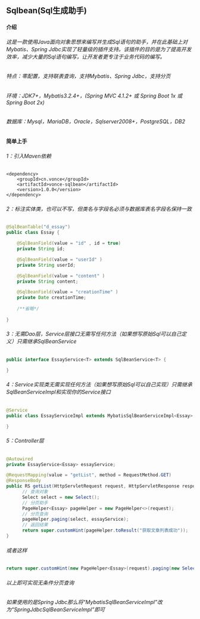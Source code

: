## Sqlbean(Sql生成助手)
#### 介绍
###### 这是一款使用Java面向对象思想来编写并生成Sql语句的助手，并在此基础上对Mybatis、Spring Jdbc实现了轻量级的插件支持。该插件的目的是为了提高开发效率，减少大量的Sql语句编写，让开发者更专注于业务代码的编写。

###### 特点：零配置，支持联表查询，支持Mybatis、Spring Jdbc，支持分页
###### 环境：JDK7+，Mybatis3.2.4+，(Spring MVC 4.1.2+ 或 Spring Boot 1x 或 Spring Boot 2x)
###### 数据库：Mysql，MariaDB，Oracle，Sqlserver2008+，PostgreSQL，DB2

#### 简单上手
###### 1：引入Maven依赖
    <dependency>
    	<groupId>cn.vonce</groupId>
    	<artifactId>vonce-sqlbean</artifactId>
    	<version>1.0.0</version>
    </dependency>
###### 2：标注实体类，也可以不写，但类名与字段名必须与数据库表名字段名保持一致
```java
@SqlBeanTable("d_essay")
public class Essay {

    @SqlBeanField(value = "id" , id = true)
    private String id;

    @SqlBeanField(value = "userId" )
    private String userId;

    @SqlBeanField(value = "content" )
    private String content;

    @SqlBeanField(value = "creationTime" )
    private Date creationTime;
	
    /**省略*/
	
}
```
###### 3：无需Dao层，Service层接口无需写任何方法（如果想写原始Sql可以自己定义）只需继承SqlBeanService<T>
```java
public interface EssayService<T> extends SqlBeanService<T> {

}
```
###### 4：Service实现类无需实现任何方法（如果想写原始Sql可以自己实现）只需继承SqlBeanServiceImpl<T>和实现你的Service接口
```java
@Service
public class EssayServiceImpl extends MybatisSqlBeanServiceImpl<Essay> implements EssayService<Essay> {

}
```
###### 5：Controller层
```java
@Autowired
private EssayService<Essay> essayService;

@RequestMapping(value = "getList", method = RequestMethod.GET)
@ResponseBody
public RS getList(HttpServletRequest request, HttpServletResponse response) {
      // 查询对象
      Select select = new Select();
      // 分页助手
      PageHelper<Essay> pageHelper = new PageHelper<>(request);
      // 分页查询
      pageHelper.paging(select, essayService);
      // 返回结果
      return super.customHint(pageHelper.toResult("获取文章列表成功"));
}
```
###### 或者这样
```java
return super.customHint(new PageHelper<Essay>(request).paging(new Select(),essayService).toResult("获取文章列表成功"));
```
###### 以上即可实现无条件分页查询
###### 如果使用的是Spring Jdbc那么将“MybatisSqlBeanServiceImpl”改为“SpringJdbcSqlBeanServiceImpl”即可
